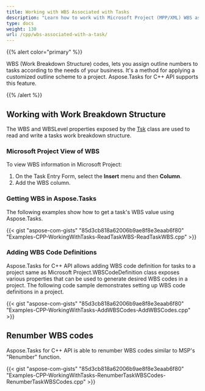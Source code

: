 ```yaml
---
title: Working with WBS Associated with Tasks
description: "Learn how to work with Microsoft Project (MPP/XML) WBS associated with tasks using Aspose.Tasks for C++."
type: docs
weight: 130
url: /cpp/wbs-associated-with-a-task/
---
```


{{% alert color="primary" %}}

WBS (Work Breakdown Structure) codes, lets you assign outline numbers to tasks according to the needs of your business. It's a method for applying a customized outline scheme to a project. Aspose.Tasks for C++ API supports this feature.

{{% /alert %}}

## **Working with Work Breakdown Structure**
The WBS and WBSLevel properties exposed by the [Tsk](https://apireference.aspose.com/tasks/cpp/class/aspose.tasks.tsk) class are used to read and write a tasks work breakdown structure.

### **Microsoft Project View of WBS**
To view WBS information in Microsoft Project:

1. On the Task Entry Form, select the **Insert** menu and then **Column**.
2. Add the WBS column.

### **Getting WBS in Aspose.Tasks**
The following examples show how to get a task's WBS value using Aspose.Tasks.

{{< gist "aspose-com-gists" "85d3cb818a62006b9ae8f8e3eaab6f80" "Examples-CPP-WorkingWithTasks-ReadTaskWBS-ReadTaskWBS.cpp" >}}

### **Adding WBS Code Definitions**
Aspose.Tasks for C++ API allows adding WBS code definition for tasks to a project same as Microsoft Project.WBSCodeDefinition class exposes various properties that can be used to generate desired WBS codes in a project. The following code sample demonstrates setting up WBS code definitions in a project.

{{< gist "aspose-com-gists" "85d3cb818a62006b9ae8f8e3eaab6f80" "Examples-CPP-WorkingWithTasks-AddWBSCodes-AddWBSCodes.cpp" >}}

## **Renumber WBS codes**
Aspose.Tasks for C++ API is able to renumber WBS codes similar to MSP's "Renumber" function.

{{< gist "aspose-com-gists" "85d3cb818a62006b9ae8f8e3eaab6f80" "Examples-CPP-WorkingWithTasks-RenumberTaskWBSCodes-RenumberTaskWBSCodes.cpp" >}}
